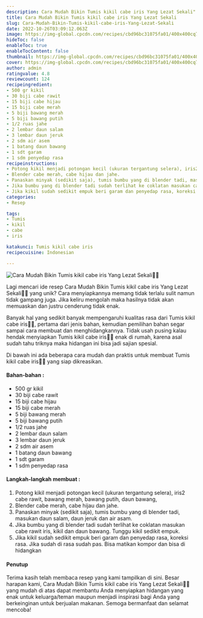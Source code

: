 ```yaml
---
description: Cara Mudah Bikin Tumis kikil cabe iris Yang Lezat Sekali"
title: Cara Mudah Bikin Tumis kikil cabe iris Yang Lezat Sekali
slug: Cara-Mudah-Bikin-Tumis-kikil-cabe-iris-Yang-Lezat-Sekali
date: 2022-10-26T03:09:12.063Z
image: https://img-global.cpcdn.com/recipes/cbd96bc31075fa01/400x400cq70/photo.jpg
hideToc: false
enableToc: true
enableTocContent: false
thumbnail: https://img-global.cpcdn.com/recipes/cbd96bc31075fa01/400x400cq70/photo.jpg
cover: https://img-global.cpcdn.com/recipes/cbd96bc31075fa01/400x400cq70/photo.jpg
author: admin
ratingvalue: 4.8
reviewcount: 124
recipeingredient:
- 500 gr kikil
- 30 biji cabe rawit
- 15 biji cabe hijau
- 15 biji cabe merah
- 5 biji bawang merah
- 5 biji bawang putih
- 1/2 ruas jahe
- 2 lembar daun salam
- 3 lembar daun jeruk
- 2 sdm air asem
- 1 batang daun bawang
- 1 sdt garam
- 1 sdm penyedap rasa
recipeinstructions:
- Potong kikil menjadi potongan kecil (ukuran tergantung selera), iris2 cabe rawit, bawang merah, bawang putih, daun bawang,
- Blender cabe merah, cabe hijau dan jahe.
- Panaskan minyak (sedikit saja), tumis bumbu yang di blender tadi, masukan daun salam, daun jeruk dan air asam.
- Jika bumbu yang di blender tadi sudah terlihat ke coklatan masukan cabe rawit iris, kikil dan daun bawang. Tunggu kikil sedikit empuk.
- Jika kikil sudah sedikit empuk beri garam dan penyedap rasa, koreksi rasa. Jika sudah di rasa sudah pas. Bisa matikan kompor dan bisa di hidangkan
categories:
- Resep

tags:
- Tumis
- kikil
- cabe
- iris

katakunci: Tumis kikil cabe iris
recipecuisine: Indonesian

---
```


![Cara Mudah Bikin Tumis kikil cabe iris Yang Lezat Sekali👩‍🍳](https://img-global.cpcdn.com/recipes/cbd96bc31075fa01/400x400cq70/photo.jpg)

Lagi mencari ide resep Cara Mudah Bikin Tumis kikil cabe iris Yang Lezat Sekali👩‍🍳 yang unik? Cara menyiapkannya memang tidak terlalu sulit namun tidak gampang juga. Jika keliru mengolah maka hasilnya tidak akan memuaskan dan justru cenderung tidak enak.

Banyak hal yang sedikit banyak mempengaruhi kualitas rasa dari Tumis kikil cabe iris👩‍🍳, pertama dari jenis bahan, kemudian pemilihan bahan segar sampai cara membuat dan menghidangkannya. Tidak usah pusing kalau hendak menyiapkan Tumis kikil cabe iris👩‍🍳 enak di rumah, karena asal sudah tahu triknya maka hidangan ini bisa jadi sajian spesial.

Di bawah ini ada beberapa cara mudah dan praktis untuk membuat Tumis kikil cabe iris👩‍🍳 yang siap dikreasikan.

<!--inarticleads1-->

#### Bahan-bahan :

- 500 gr kikil
- 30 biji cabe rawit
- 15 biji cabe hijau
- 15 biji cabe merah
- 5 biji bawang merah
- 5 biji bawang putih
- 1/2 ruas jahe
- 2 lembar daun salam
- 3 lembar daun jeruk
- 2 sdm air asem
- 1 batang daun bawang
- 1 sdt garam
- 1 sdm penyedap rasa

<!--inarticleads2-->

#### Langkah-langkah membuat :

1. Potong kikil menjadi potongan kecil (ukuran tergantung selera), iris2 cabe rawit, bawang merah, bawang putih, daun bawang,
1. Blender cabe merah, cabe hijau dan jahe.
1. Panaskan minyak (sedikit saja), tumis bumbu yang di blender tadi, masukan daun salam, daun jeruk dan air asam.
1. Jika bumbu yang di blender tadi sudah terlihat ke coklatan masukan cabe rawit iris, kikil dan daun bawang. Tunggu kikil sedikit empuk.
1. Jika kikil sudah sedikit empuk beri garam dan penyedap rasa, koreksi rasa. Jika sudah di rasa sudah pas. Bisa matikan kompor dan bisa di hidangkan

#### Penutup

Terima kasih telah membaca resep yang kami tampilkan di sini. Besar harapan kami, Cara Mudah Bikin Tumis kikil cabe iris Yang Lezat Sekali👩‍🍳 yang mudah di atas dapat membantu Anda menyiapkan hidangan yang enak untuk keluarga/teman maupun menjadi inspirasi bagi Anda yang berkeinginan untuk berjualan makanan. Semoga bermanfaat dan selamat mencoba!